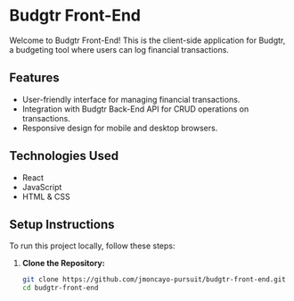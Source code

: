 # Budgtr Front-End

Welcome to Budgtr Front-End! This is the client-side application for Budgtr, a budgeting tool where users can log financial transactions.

## Features

- User-friendly interface for managing financial transactions.
- Integration with Budgtr Back-End API for CRUD operations on transactions.
- Responsive design for mobile and desktop browsers.

## Technologies Used

- React
- JavaScript
- HTML & CSS

## Setup Instructions

To run this project locally, follow these steps:

1. **Clone the Repository:**

   ```bash
   git clone https://github.com/jmoncayo-pursuit/budgtr-front-end.git
   cd budgtr-front-end
